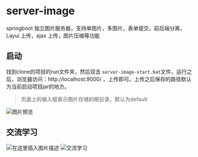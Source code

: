 # server-image

springboot 独立图片服务器，支持单图片，多图片，表单提交，前后端分离，Layui 上传，ajax 上传，图片压缩等功能

## 启动

找到clone的项目的run文件夹，然后双击 `server-image-start.bat`文件，运行之后，浏览器访问：http://localhost:9000/ ，上传即可。上传之后保存的路径默认为当前启动项目jar的地方。

> 页面上的输入框表示图片存储的根目录，默认为default

![图片预览](https://github.com/Tellsea/server-image/blob/master/images/1.png)

## 交流学习

![在这里插入图片描述](https://github.com/Tellsea/springboot-learn/blob/master/doc/images/emoticon1.jpg)
![交流学习](https://github.com/Tellsea/springboot-learn/blob/master/doc/images/qq-group.png)
